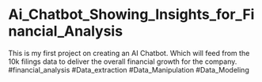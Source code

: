 # Ai_Chatbot_Showing_Insights_for_Financial_Analysis
This is my first project on creating an AI Chatbot. Which will feed from the 10k filings data to deliver the overall financial growth for the company. #financial_analysis #Data_extraction #Data_Manipulation #Data_Modeling
